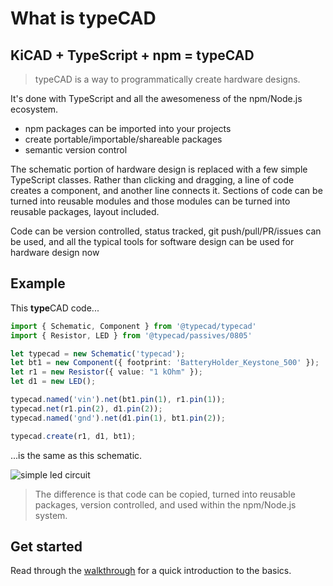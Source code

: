 <script lang="ts">
    import { ScrollArea } from "$lib/components/ui/scroll-area/index.js";

    let { data }: { data: PageData } = $props();
</script>

# What is typeCAD

##  KiCAD + TypeScript + npm = **type**CAD
> typeCAD is a way to programmatically create hardware designs.

It's done with TypeScript and all the awesomeness of the npm/Node.js ecosystem.

- npm packages can be imported into your projects
- create portable/importable/shareable packages
- semantic version control

The schematic portion of hardware design is replaced with a few simple TypeScript classes. Rather than clicking and dragging, a line of code creates a component, and another line connects it. Sections of code can be turned into reusable modules and those modules can be turned into reusable packages, layout included.

Code can be version controlled, status tracked, git push/pull/PR/issues can be used, and all the typical tools for software design can be used for hardware design now

## Example
This **type**CAD code...

<ScrollArea orientation="both">

```ts
import { Schematic, Component } from '@typecad/typecad'
import { Resistor, LED } from '@typecad/passives/0805'

let typecad = new Schematic('typecad');
let bt1 = new Component({ footprint: 'BatteryHolder_Keystone_500' });
let r1 = new Resistor({ value: "1 kOhm" });
let d1 = new LED();

typecad.named('vin').net(bt1.pin(1), r1.pin(1));
typecad.net(r1.pin(2), d1.pin(2));
typecad.named('gnd').net(d1.pin(1), bt1.pin(2));

typecad.create(r1, d1, bt1);
```
</ScrollArea>

...is the same as this schematic.

![simple led circuit](https://typecad.net/led-circuit.png)

>The difference is that code can be copied, turned into reusable packages, version controlled, and used within the npm/Node.js system.

## Get started
Read through the [walkthrough](https://typecad.net/docs/walkthrough/get-started) for a quick introduction to the basics.

<!-- ## Semantic versioning and CI for hardware
>Wouldn't testing and CI be nice for hardware designs? 

Code can be version controlled, status tracked, git push/pull/PR/issues can be used, and all the typical tools for software design can be used for hardware design now.


```ts
expect(power.minimum).to.be.at.least(3.0);      // check voltage levels
expect(power.maximum).to.be.at.most(3.6);
typecad.erc();                                  // run ERC on every build
``` -->